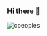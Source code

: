 ### Hi there 👋

<p><img align="left" src="https://github-readme-stats.vercel.app/api/top-langs/?username=cpeoples&hide=html&layout=compact&langs_count=6&theme=vision-friendly-dark&hide_border=true" alt="cpeoples" /></p>

<!--
**cpeoples/cpeoples** is a ✨ _special_ ✨ repository because its `README.md` (this file) appears on your GitHub profile.

Here are some ideas to get you started:

- 🔭 I’m currently working on ...
- 🌱 I’m currently learning ...
- 👯 I’m looking to collaborate on ...
- 🤔 I’m looking for help with ...
- 💬 Ask me about ...
- 📫 How to reach me: ...
- 😄 Pronouns: ...
- ⚡ Fun fact: ...
-->
